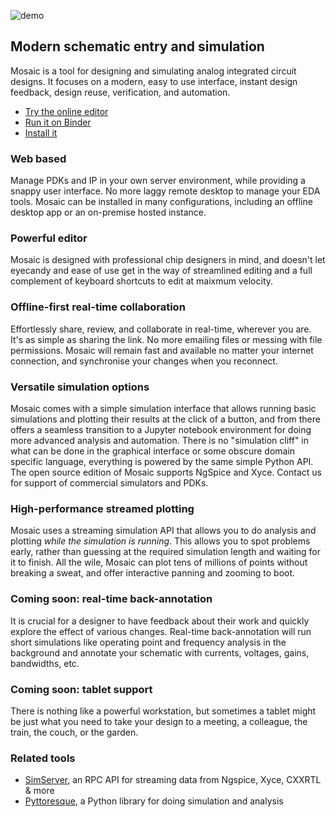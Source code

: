 ![demo](jupyter.gif)

## Modern schematic entry and simulation

Mosaic is a tool for designing and simulating analog integrated circuit designs. It focuses on a modern, easy to use interface, instant design feedback, design reuse, verification, and automation.

* [Try the online editor](/Mosaic/app)
* [Run it on Binder](https://mybinder.org/v2/gh/NyanCAD/Pyttoresque-templates/main)
* [Install it](https://github.com/NyanCAD/Mosaic/releases)

### Web based

Manage PDKs and IP in your own server environment, while providing a snappy user interface. No more laggy remote desktop to manage your EDA tools.
Mosaic can be installed in many configurations, including an offline desktop app or an on-premise hosted instance.

### Powerful editor

Mosaic is designed with professional chip designers in mind, and doesn't let eyecandy and ease of use get in the way of streamlined editing and a full complement of keyboard shortcuts to edit at maixmum velocity.

### Offline-first real-time collaboration

Effortlessly share, review, and collaborate in real-time, wherever you are. It's as simple as sharing the link. No more emailing files or messing with file permissions. Mosaic will remain fast and available no matter your internet connection, and synchronise your changes when you reconnect.

### Versatile simulation options

Mosaic comes with a simple simulation interface that allows running basic simulations and plotting their results at the click of a button, and from there offers a seamless transition to a Jupyter notebook environment for doing more advanced analysis and automation. There is no "simulation cliff" in what can be done in the graphical interface or some obscure domain specific language, everything is powered by the same simple Python API. The open source edition of Mosaic supports NgSpice and Xyce. Contact us for support of commercial simulators and PDKs.

### High-performance streamed plotting

Mosaic uses a streaming simulation API that allows you to do analysis and plotting *while the simulation is running*.
This allows you to spot problems early, rather than guessing at the required simulation length and waiting for it to finish.
All the wile, Mosaic can plot tens of millions of points without breaking a sweat, and offer interactive panning and zooming to boot.

### Coming soon: real-time back-annotation

It is crucial for a designer to have feedback about their work and quickly explore the effect of various changes.
Real-time back-annotation will run short simulations like operating point and frequency analysis in the background and annotate your schematic with currents, voltages, gains, bandwidths, etc.

### Coming soon: tablet support

There is nothing like a powerful workstation, but sometimes a tablet might be just what you need to take your design to a meeting, a colleague, the train, the couch, or the garden.

### Related tools

* [SimServer](https://github.com/NyanCAD/SimServer), an RPC API for streaming data from Ngspice, Xyce, CXXRTL & more
* [Pyttoresque](https://github.com/NyanCAD/Pyttoresque), a Python library for doing simulation and analysis

